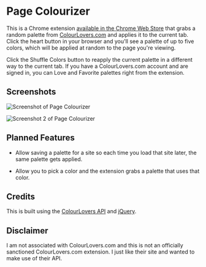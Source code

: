 # Page Colourizer

This is a Chrome extension [available in the Chrome Web Store](https://chrome.google.com/webstore/detail/page-colourizer/jgegaianabmabodmfpacefnieamfjene) that grabs a random palette from [ColourLovers.com](http://www.colourlovers.com/) and applies it to the current tab. Click the heart button in your browser and you'll see a palette of up to five colors, which will be applied at random to the page you're viewing.

Click the Shuffle Colors button to reapply the current palette in a different way to the current tab. If you have a ColourLovers.com account and are signed in, you can Love and Favorite palettes right from the extension.

## Screenshots

![Screenshot of Page Colourizer](http://github.com/moneypenny/page_colourizer/raw/master/screenshot.png)

![Screenshot 2 of Page Colourizer](http://github.com/moneypenny/page_colourizer/raw/master/screenshot2.png)

## Planned Features

- Allow saving a palette for a site so each time you load that site later, the same palette gets applied.

- Allow you to pick a color and the extension grabs a palette that uses that color.

## Credits

This is built using the [ColourLovers API](http://www.colourlovers.com/api) and [jQuery](http://jquery.com/).

## Disclaimer

I am not associated with ColourLovers.com and this is not an officially sanctioned ColourLovers.com extension. I just like their site and wanted to make use of their API.
